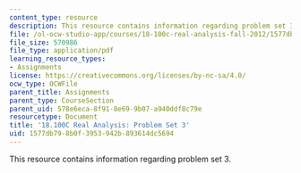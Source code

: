 ```yaml
---
content_type: resource
description: This resource contains information regarding problem set 3.
file: /ol-ocw-studio-app/courses/18-100c-real-analysis-fall-2012/1577db798b0f3953942b893614dc5694_MIT18_100CF12_ps3.pdf
file_size: 570986
file_type: application/pdf
learning_resource_types:
- Assignments
license: https://creativecommons.org/licenses/by-nc-sa/4.0/
ocw_type: OCWFile
parent_title: Assignments
parent_type: CourseSection
parent_uid: 578e6eca-8f91-8e69-9b07-a940ddf8c79e
resourcetype: Document
title: '18.100C Real Analysis: Problem Set 3'
uid: 1577db79-8b0f-3953-942b-893614dc5694
---
```

This resource contains information regarding problem set 3.